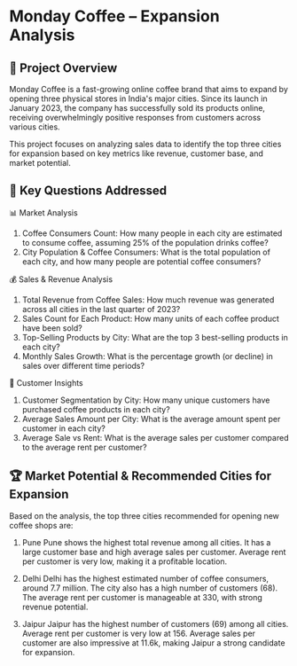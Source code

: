  # Monday Coffee – Expansion Analysis
 
## 📌 Project Overview
Monday Coffee is a fast-growing online coffee brand that aims to expand by opening three physical stores in India's major cities. Since its launch in January 2023, the company has successfully sold its products online, receiving overwhelmingly positive responses from customers across various cities.

This project focuses on analyzing sales data to identify the top three cities for expansion based on key metrics like revenue, customer base, and market potential.


## 🔎 Key Questions Addressed
📊 Market Analysis
1. Coffee Consumers Count: How many people in each city are estimated to consume coffee, assuming 25% of the population drinks coffee?
2. City Population & Coffee Consumers: What is the total population of each city, and how many people are potential coffee consumers?

💰 Sales & Revenue Analysis
1. Total Revenue from Coffee Sales: How much revenue was generated across all cities in the last quarter of 2023?
2. Sales Count for Each Product: How many units of each coffee product have been sold?
3. Top-Selling Products by City: What are the top 3 best-selling products in each city?
4. Monthly Sales Growth: What is the percentage growth (or decline) in sales over different time periods?

🏡 Customer Insights
1. Customer Segmentation by City: How many unique customers have purchased coffee products in each city?
2. Average Sales Amount per City: What is the average amount spent per customer in each city?
3. Average Sale vs Rent: What is the average sales per customer compared to the average rent per customer?


## 🏆 Market Potential & Recommended Cities for Expansion
Based on the analysis, the top three cities recommended for opening new coffee shops are:
1. Pune
Pune shows the highest total revenue among all cities.
It has a large customer base and high average sales per customer.
Average rent per customer is very low, making it a profitable location.

2. Delhi
Delhi has the highest estimated number of coffee consumers, around 7.7 million.
The city also has a high number of customers (68).
The average rent per customer is manageable at 330, with strong revenue potential.

3. Jaipur
Jaipur has the highest number of customers (69) among all cities.
Average rent per customer is very low at 156.
Average sales per customer are also impressive at 11.6k, making Jaipur a strong candidate for expansion.
